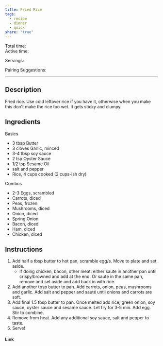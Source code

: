 ```yaml
---
title: Fried Rice
tags:
  - recipe
  - dinner
  - quick
share: "true"
---
```

Total time:   
Active time:   
  
Servings:   
  
Pairing Suggestions:   
  
---  
## Description  
Fried rice. Use cold leftover rice if you have it, otherwise when you make this don't make the rice too wet. It gets sticky and clumpy.   
  
## Ingredients  
   
Basics  
- 3 tbsp Butter  
- 3 cloves Garlic, minced  
- 3-4 tbsp soy sauce  
- 2 tsp Oyster Sauce  
- 1/2 tsp Sesame Oil  
- salt and pepper  
- Rice, 4 cups cooked (2 cups-ish dry)  
  
Combos  
- 2-3 Eggs,  scrambled  
- Carrots, diced  
- Peas, frozen  
- Mushrooms, diced  
- Onion, diced  
- Spring Onion  
- Bacon, diced  
- Ham, diced  
- Chicken, diced  
  
  
## Instructions   
1. Add half a tbsp butter to hot pan, scramble egg/s. Move to plate and set aside.   
	- If doing chicken, bacon, other meat: either saute in another pan until crispy/browned and add at the end. Or saute in the same pan, remove and set aside and add back in with rice.   
2. Add another tbsp butter to pan. Add carrots, onion, peas, mushrooms and garlic. Add salt and pepper and sauté until onions and carrots are soft.   
3. Add final 1.5 tbsp butter to pan. Once melted add rice, green onion, soy sauce, oyster sauce and sesame sauce. Let fry for 3-5 min. Add egg. Stir to combine.   
4. Remove from heat. Add any additional soy sauce, salt and pepper to taste.   
5. Serve!   
  
#### Link  
